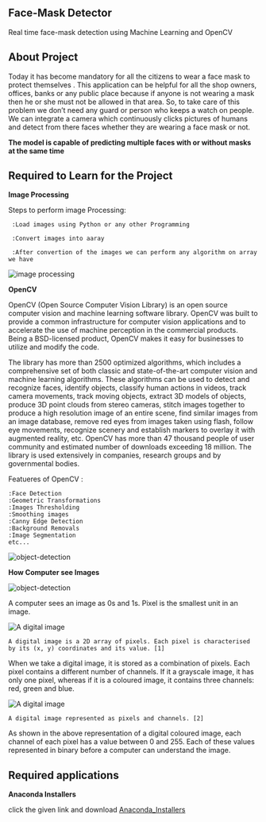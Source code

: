 ## Face-Mask Detector
Real time face-mask detection using Machine Learning and OpenCV

## About Project
Today it has become mandatory for all the citizens to wear a face mask to protect themselves . This application can be helpful for all the shop owners, offices, banks or any public place because if anyone is not wearing a mask then he or she must not be allowed in that area. So, to take care of this problem we don’t need any guard or person who keeps a watch on people. We can integrate a camera which continuously clicks pictures of humans and detect from there faces whether they are wearing a face mask or not.

**The model is capable of predicting multiple faces with or without masks at the same time**

## Required to Learn for the Project
**Image Processing**

 Steps to perform image Processing:

     :Load images using Python or any other Programming

     :Convert images into aaray

     :After convertion of the images we can perform any algorithm on array we have

![image processing](https://github.com/CodeWithMir/important-image-for-project/blob/main/face%20detection.gif)
  
**OpenCV**

OpenCV (Open Source Computer Vision Library) is an open source computer vision and machine learning software library. OpenCV was built to provide a common infrastructure for computer vision applications and to accelerate the use of machine perception in the commercial products. Being a BSD-licensed product, OpenCV makes it easy for businesses to utilize and modify the code.

The library has more than 2500 optimized algorithms, which includes a comprehensive set of both classic and state-of-the-art computer vision and machine learning algorithms. These algorithms can be used to detect and recognize faces, identify objects, classify human actions in videos, track camera movements, track moving objects, extract 3D models of objects, produce 3D point clouds from stereo cameras, stitch images together to produce a high resolution image of an entire scene, find similar images from an image database, remove red eyes from images taken using flash, follow eye movements, recognize scenery and establish markers to overlay it with augmented reality, etc. OpenCV has more than 47 thousand people of user community and estimated number of downloads exceeding 18 million. The library is used extensively in companies, research groups and by governmental bodies.
       
Featueres of OpenCV :
   
    :Face Detection
    :Geometric Transformations
    :Images Thresholding
    :Smoothing images
    :Canny Edge Detection
    :Background Removals
    :Image Segmentation
    etc...
    
![object-detection](https://github.com/CodeWithMir/important-image-for-project/blob/main/object-detection.gif)





 **How Computer see Images** 


 ![object-detection](https://github.com/CodeWithMir/important-image-for-project/blob/main/facebookcv.jpg)

 A computer sees an image as 0s and 1s. Pixel is the smallest unit in an image.

![A digital image](https://github.com/CodeWithMir/important-image-for-project/blob/main/A-digital-image-is-a-2D-array-of-pixels-Each-pixel-is-characterised-by-its-x-y.png)

    A digital image is a 2D array of pixels. Each pixel is characterised by its (x, y) coordinates and its value. [1]
When we take a digital image, it is stored as a combination of pixels. Each pixel contains a different number of channels. If it a grayscale image, it has only one pixel, whereas if it is a coloured image, it contains three channels: red, green and blue.

![A digital image](https://github.com/CodeWithMir/important-image-for-project/blob/main/1_Tlw0sUv7AJnwAbsPChS2Sg.jpeg)

    A digital image represented as pixels and channels. [2]

As shown in the above representation of a digital coloured image, each channel of each pixel has a value between 0 and 255. Each of these values represented in binary before a computer can understand the image.

## Required applications

**Anaconda Installers**

click the given link and download 
[Anaconda_Installers](https://www.anaconda.com/products/individual#Downloads) 

    
